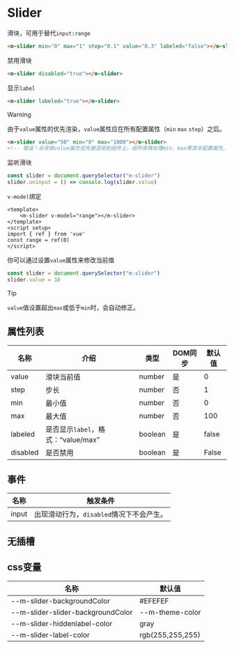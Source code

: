 # Slider

滑块，可用于替代`input:range`

```html
<m-slider min="0" max="1" step="0.1" value="0.3" labeled="false"></m-slider>
```

禁用滑块

```html
<m-slider disabled="true"></m-slider>
```

显示`label`

```html
<m-slider labeled="true"></m-slider>
```

> [!Warning]
>
> 由于`value`属性的优先渲染，`value`属性应在所有配置属性（`min` `max` `step`）之后。
>
> ```html
> <m-slider value="50" min="0" max="1000"></m-slider>
> <!-- 错误！会导致value属性优先被渲染到组件上，组件库再处理min、max等其余配置属性。  ->
> ```

监听滑块

```js
const slider = document.querySelector("m-slider")
slider.oninput = () => console.log(slider.value)
```

`v-model`绑定

```vue
<template>
	<m-slider v-model="range"></m-slider>
</template>
<script setup>
import { ref } from 'vue'
const range = ref(0)
</script>
```

你可以通过设置`value`属性来修改当前值

```js
const slider = document.querySelector("m-slider")
slider.value = 10
```

> [!TIP]
>
> `value`值设置超出`max`或低于`min`时，会自动修正。

## 属性列表

| 名称     | 介绍                               | 类型    | DOM同步 | 默认值 |
| -------- | ---------------------------------- | ------- | ------- | ------ |
| value    | 滑块当前值                         | number  | 是      | 0      |
| step     | 步长                               | number  | 否      | 1      |
| min      | 最小值                             | number  | 否      | 0      |
| max      | 最大值                             | number  | 否      | 100    |
| labeled  | 是否显示`label`，格式：“value/max” | boolean | 是      | false  |
| disabled | 是否禁用                           | boolean | 是      | False  |

## 事件

| 名称  | 触发条件                                 |
| ----- | ---------------------------------------- |
| input | 出现滑动行为，`disabled`情况下不会产生。 |

## 无插槽

## css变量

| 名称                              | 默认值           |
| --------------------------------- | ---------------- |
| --m-slider-backgroundColor        | #EFEFEF          |
| --m-slider-slider-backgroundColor | --m-theme-color  |
| --m-slider-hiddenlabel-color      | gray             |
| --m-slider-label-color            | rgb(255,255,255) |

